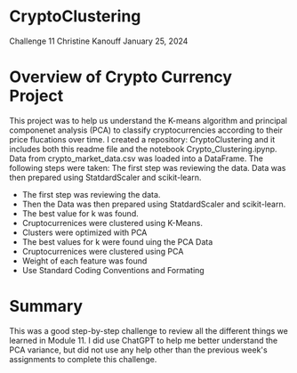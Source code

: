 # CryptoClustering
Challenge 11
Christine Kanouff
January 25, 2024


# Overview of Crypto Currency Project
This project was to help us understand the K-means algorithm and principal componenet analysis (PCA) to classify cryptocurrencies according to their price flucations over time. I created a repository:  CryptoClustering and it includes both this readme file and the notebook Crypto_Clustering.ipynp. Data from crypto_market_data.csv was loaded into a DataFrame. The following steps were taken:
The first step was reviewing the data. Data was then prepared using StatdardScaler and scikit-learn.  
* The first step was reviewing the data.
* Then the Data was then prepared using StatdardScaler and scikit-learn. 
* The best value for k was found.
* Cruptocurrenices were clustered using K-Means.
* Clusters were optimized with PCA
* The best values for k were found uing the PCA Data
* Cruptocurrenices were clustered using PCA
* Weight of each feature was found
* Use Standard Coding Conventions and Formating


# Summary
This was a good step-by-step challenge to review all the different things we learned in Module 11. I did use ChatGPT to help me better understand the PCA variance, but did not use any help other than the previous week's assignments to complete this challenge.